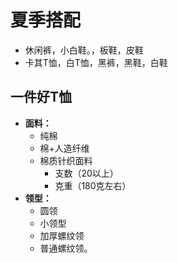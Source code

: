 # 夏季搭配

- 休闲裤，小白鞋。，板鞋，皮鞋
- 卡其T恤，白T恤，黑裤，黑鞋，白鞋

## 一件好T恤

- **面料：**
  - 纯棉
  - 棉+人造纤维
  - 棉质针织面料
    - 支数（20以上）
    - 克重（180克左右）
- **领型：**
  - 圆领
  - 小领型
  - 加厚螺纹领
  - 普通螺纹领。
